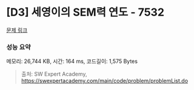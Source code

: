 # [D3] 세영이의 SEM력 연도 - 7532 

[문제 링크](https://swexpertacademy.com/main/code/problem/problemDetail.do?contestProbId=AWooplJ60l8DFARx) 

### 성능 요약

메모리: 26,744 KB, 시간: 164 ms, 코드길이: 1,575 Bytes



> 출처: SW Expert Academy, https://swexpertacademy.com/main/code/problem/problemList.do